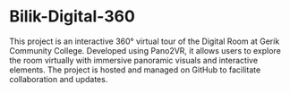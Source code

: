 # Bilik-Digital-360
This project is an interactive 360° virtual tour of the Digital Room at Gerik Community College. Developed using Pano2VR, it allows users to explore the room virtually with immersive panoramic visuals and interactive elements. The project is hosted and managed on GitHub to facilitate collaboration and updates.
